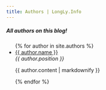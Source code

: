 ```yaml
---
title: Authors | LongLy.Info
---
```


##### All authors on this blog!

<ul>
  {% for author in site.authors %}
    <li>
      <a href="{{ author.url }}">{{ author.name }}</a>
      <div style="font-style: italic;">{{ author.position }}</div>
      <p>{{ author.content | markdownify }}</p>
    </li>
  {% endfor %}
</ul>
